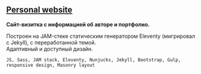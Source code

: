 ## [Personal website](https://risok.vercel.app/)

**Сайт-визитка с информацией об авторе и портфолио.**

Построен на JAM-стеке статическим генератором Eleventy (мигрировал с Jekyll), с переработанной темой.  
Адаптивный и доступный дизайн.

`JS, Sass, JAM stack, Eleventy, Nunjucks, Jekyll, Bootstrap, Gulp, responsive design, Masonry layout`
